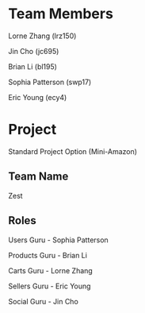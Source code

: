 # Team Members

Lorne Zhang (lrz150)

Jin Cho (jc695)

Brian Li (bl195)

Sophia Patterson (swp17)

Eric Young (ecy4)

# Project

Standard Project Option (Mini-Amazon) 

## Team Name

Zest

## Roles

Users Guru - Sophia Patterson

Products Guru - Brian Li

Carts Guru - Lorne Zhang

Sellers Guru - Eric Young

Social Guru - Jin Cho
